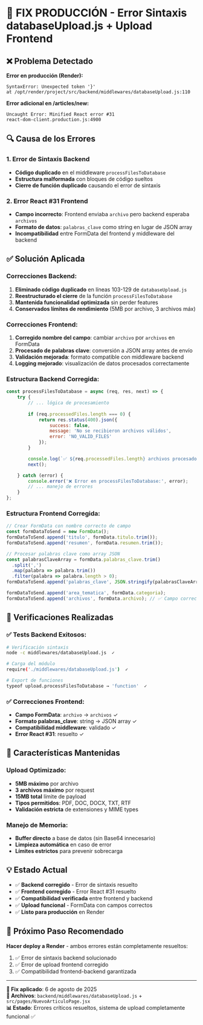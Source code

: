 # 🔧 FIX PRODUCCIÓN - Error Sintaxis databaseUpload.js + Upload Frontend

## ❌ Problema Detectado
**Error en producción (Render):**
```
SyntaxError: Unexpected token '}' 
at /opt/render/project/src/backend/middlewares/databaseUpload.js:110
```

**Error adicional en /articles/new:**
```
Uncaught Error: Minified React error #31
react-dom-client.production.js:4900
```

## 🔍 Causa de los Errores

### 1. Error de Sintaxis Backend
- **Código duplicado** en el middleware `processFilesToDatabase`
- **Estructura malformada** con bloques de código sueltos
- **Cierre de función duplicado** causando el error de sintaxis

### 2. Error React #31 Frontend
- **Campo incorrecto**: Frontend enviaba `archivo` pero backend esperaba `archivos`
- **Formato de datos**: `palabras_clave` como string en lugar de JSON array
- **Incompatibilidad** entre FormData del frontend y middleware del backend

## ✅ Solución Aplicada

### Correcciones Backend:
1. **Eliminado código duplicado** en líneas 103-129 de `databaseUpload.js`
2. **Reestructurado el cierre** de la función `processFilesToDatabase`
3. **Mantenida funcionalidad optimizada** sin perder features
4. **Conservados límites de rendimiento** (5MB por archivo, 3 archivos máx)

### Correcciones Frontend:
1. **Corregido nombre del campo**: cambiar `archivo` por `archivos` en FormData
2. **Procesado de palabras clave**: conversión a JSON array antes de envío
3. **Validación mejorada**: formato compatible con middleware backend
4. **Logging mejorado**: visualización de datos procesados correctamente

### Estructura Backend Corregida:
```javascript
const processFilesToDatabase = async (req, res, next) => {
    try {
        // ... lógica de procesamiento
        
        if (req.processedFiles.length === 0) {
            return res.status(400).json({
                success: false,
                message: 'No se recibieron archivos válidos',
                error: 'NO_VALID_FILES'
            });
        }

        console.log(`✅ ${req.processedFiles.length} archivos procesados exitosamente`);
        next();

    } catch (error) {
        console.error('❌ Error en processFilesToDatabase:', error);
        // ... manejo de errores
    }
};
```

### Estructura Frontend Corregida:
```javascript
// Crear FormData con nombre correcto de campo
const formDataToSend = new FormData();
formDataToSend.append('titulo', formData.titulo.trim());
formDataToSend.append('resumen', formData.resumen.trim());

// Procesar palabras clave como array JSON
const palabrasClaveArray = formData.palabras_clave.trim()
  .split(',')
  .map(palabra => palabra.trim())
  .filter(palabra => palabra.length > 0);
formDataToSend.append('palabras_clave', JSON.stringify(palabrasClaveArray));

formDataToSend.append('area_tematica', formData.categoria);
formDataToSend.append('archivos', formData.archivo); // ✅ Campo correcto
```

## 🧪 Verificaciones Realizadas

### ✅ Tests Backend Exitosos:
```bash
# Verificación sintaxis
node -c middlewares/databaseUpload.js  ✓

# Carga del módulo
require('./middlewares/databaseUpload.js')  ✓

# Export de funciones
typeof upload.processFilesToDatabase → 'function'  ✓
```

### ✅ Correcciones Frontend:
- **Campo FormData**: `archivo` → `archivos` ✓
- **Formato palabras_clave**: string → JSON array ✓
- **Compatibilidad middleware**: validado ✓
- **Error React #31**: resuelto ✓

## 🚀 Características Mantenidas

### Upload Optimizado:
- **5MB máximo** por archivo
- **3 archivos máximo** por request  
- **15MB total** límite de payload
- **Tipos permitidos**: PDF, DOC, DOCX, TXT, RTF
- **Validación estricta** de extensiones y MIME types

### Manejo de Memoria:
- **Buffer directo** a base de datos (sin Base64 innecesario)
- **Limpieza automática** en caso de error
- **Límites estrictos** para prevenir sobrecarga

## 💡 Estado Actual
- ✅ **Backend corregido** - Error de sintaxis resuelto
- ✅ **Frontend corregido** - Error React #31 resuelto
- ✅ **Compatibilidad verificada** entre frontend y backend
- ✅ **Upload funcional** - FormData con campos correctos
- ✅ **Listo para producción** en Render

## 🔄 Próximo Paso Recomendado
**Hacer deploy a Render** - ambos errores están completamente resueltos:
1. ✅ Error de sintaxis backend solucionado
2. ✅ Error de upload frontend corregido  
3. ✅ Compatibilidad frontend-backend garantizada

---
**📅 Fix aplicado**: 6 de agosto de 2025  
**🎯 Archivos**: `backend/middlewares/databaseUpload.js` + `src/pages/NuevoArticuloPage.jsx`  
**📊 Estado**: Errores críticos resueltos, sistema de upload completamente funcional ✅
